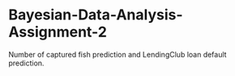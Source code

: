 # Bayesian-Data-Analysis-Assignment-2
Number of captured fish prediction and LendingClub loan default prediction.
